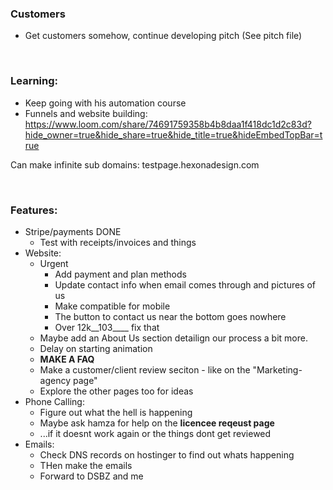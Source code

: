 ### Customers
- Get customers somehow, continue developing pitch (See pitch file)

<br>

### Learning:
- Keep going with his automation course
- Funnels and website building: https://www.loom.com/share/74691759358b4b8daa1f418dc1d2c83d?hide_owner=true&hide_share=true&hide_title=true&hideEmbedTopBar=true

Can make infinite sub domains:    testpage.hexonadesign.com

<br>

### Features:
-	Stripe/payments DONE
    - Test with receipts/invoices and things
- Website:
    - Urgent
        - Add payment and plan methods
        - Update contact info when email comes through and pictures of us
        - Make compatible for mobile
        - The button to contact us near the bottom goes nowhere
        - Over 12k__103____ fix that
    - Maybe add an About Us section detailign our process a bit more.
    - Delay on starting animation
    - **MAKE A FAQ**
    - Make a customer/client review seciton - like on the "Marketing-agency page"
    - Explore the other pages too for ideas
- Phone Calling:
    - Figure out what the hell is happening
    - Maybe ask hamza for help on the **licencee reqeust page**
    - ...if it doesnt work again or the things dont get reviewed
-	Emails:
    - Check DNS records on hostinger to find out whats happening
    - THen make the emails
    - Forward to DSBZ and me
      
